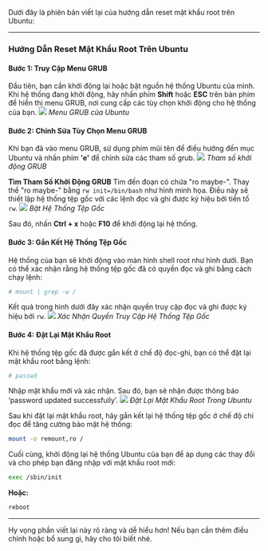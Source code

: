 Dưới đây là phiên bản viết lại của hướng dẫn reset mật khẩu root trên Ubuntu:

---

### Hướng Dẫn Reset Mật Khẩu Root Trên Ubuntu

#### Bước 1: Truy Cập Menu GRUB
Đầu tiên, bạn cần khởi động lại hoặc bật nguồn hệ thống Ubuntu của mình. Khi hệ thống đang khởi động, hãy nhấn phím **Shift** hoặc **ESC** trên bàn phím để hiển thị menu GRUB, nơi cung cấp các tùy chọn khởi động cho hệ thống của bạn.
![](https://img001.prntscr.com/file/img001/HSZkQJpzTaWUm_3JFK_fAg.png)
*Menu GRUB của Ubuntu*

#### Bước 2: Chỉnh Sửa Tùy Chọn Menu GRUB
Khi bạn đã vào menu GRUB, sử dụng phím mũi tên để điều hướng đến mục Ubuntu và nhấn phím **'e'** để chỉnh sửa các tham số grub.
![](https://img001.prntscr.com/file/img001/-YqENFnUS9qA6-cEuOhYwQ.png)
*Tham số khởi động GRUB*

**Tìm Tham Số Khởi Động GRUB**
Tìm đến đoạn có chứa "ro maybe-". Thay thế "ro maybe-" bằng `rw init=/bin/bash` như hình minh họa. Điều này sẽ thiết lập hệ thống tệp gốc với các lệnh đọc và ghi được ký hiệu bởi tiền tố `rw`.
![](https://img001.prntscr.com/file/img001/0suwQLdsQ1a5woL652RbPg.png)
*Bật Hệ Thống Tệp Gốc*

Sau đó, nhấn **Ctrl + x** hoặc **F10** để khởi động lại hệ thống.

#### Bước 3: Gắn Kết Hệ Thống Tệp Gốc
Hệ thống của bạn sẽ khởi động vào màn hình shell root như hình dưới. Bạn có thể xác nhận rằng hệ thống tệp gốc đã có quyền đọc và ghi bằng cách chạy lệnh:
```bash
# mount | grep -w /
```
Kết quả trong hình dưới đây xác nhận quyền truy cập đọc và ghi được ký hiệu bởi `rw`.
![](https://img001.prntscr.com/file/img001/tnRksb-YQOm-KZ1rOobgrA.png)
*Xác Nhận Quyền Truy Cập Hệ Thống Tệp Gốc*

#### Bước 4: Đặt Lại Mật Khẩu Root
Khi hệ thống tệp gốc đã được gắn kết ở chế độ đọc-ghi, bạn có thể đặt lại mật khẩu root bằng lệnh:
```bash
# passwd
```
Nhập mật khẩu mới và xác nhận. Sau đó, bạn sẽ nhận được thông báo ‘password updated successfully’.
![](https://img001.prntscr.com/file/img001/p7tP-UBHQYeLTvxFOd2C6w.png)
*Đặt Lại Mật Khẩu Root Trong Ubuntu*

Sau khi đặt lại mật khẩu root, hãy gắn kết lại hệ thống tệp gốc ở chế độ chỉ đọc để tăng cường bảo mật hệ thống:
```bash
mount -o remount,ro /
```

Cuối cùng, khởi động lại hệ thống Ubuntu của bạn để áp dụng các thay đổi và cho phép bạn đăng nhập với mật khẩu root mới:
```bash
exec /sbin/init
```
**Hoặc:**
```bash
reboot
```

---

Hy vọng phần viết lại này rõ ràng và dễ hiểu hơn! Nếu bạn cần thêm điều chỉnh hoặc bổ sung gì, hãy cho tôi biết nhé.
